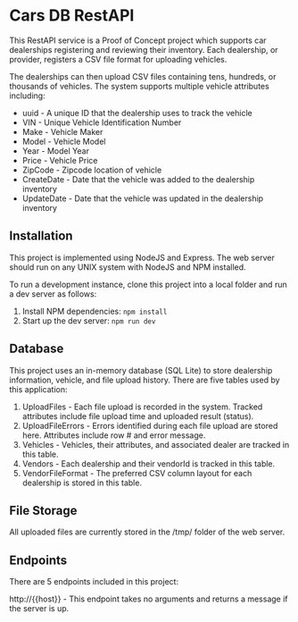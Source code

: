 # Cars DB RestAPI
This RestAPI service is a Proof of Concept project which supports car dealerships registering and reviewing their inventory. Each dealership, or provider, registers a CSV file format for uploading vehicles.

The dealerships can then upload CSV files containing tens, hundreds, or thousands of vehicles. The system supports multiple vehicle attributes including:

- uuid - A unique ID that the dealership uses to track the vehicle
- VIN - Unique Vehicle Identification Number
- Make - Vehicle Maker
- Model - Vehicle Model
- Year - Model Year
- Price - Vehicle Price
- ZipCode - Zipcode location of vehicle
- CreateDate - Date that the vehicle was added to the dealership inventory
- UpdateDate - Date that the vehicle was updated in the dealership inventory

## Installation

This project is implemented using NodeJS and Express. The web server should run on any UNIX system with NodeJS and NPM installed.

To run a development instance, clone this project into a local folder and run a dev server as follows:

1. Install NPM dependencies: ```npm install```
2. Start up the dev server: ```npm run dev```

## Database

This project uses an in-memory database (SQL Lite) to store dealership information, vehicle, and file upload history. There are five tables used by this application:

1. UploadFiles - Each file upload is recorded in the system. Tracked attributes include file upload time and uploaded result (status).
2. UploadFileErrors - Errors identified during each file upload are stored here. Attributes include row # and error message.
3. Vehicles - Vehicles, their attributes, and associated dealer are tracked in this table.
4. Vendors - Each dealership and their vendorId is tracked in this table.
5. VendorFileFormat - The preferred CSV column layout for each dealership is stored in this table.


## File Storage

All uploaded files are currently stored in the /tmp/ folder of the web server.

## Endpoints

There are 5 endpoints included in this project:

http://{{host}} - This endpoint takes no arguments and returns a message if the server is up.

